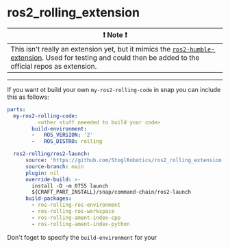 # ros2_rolling_extension
| :exclamation:  Note   :exclamation:                                                                                                                              |
|--------------------------------------------------------------------------------------------------------------------------------------------------------------------------------------------------------------|
|This isn't really an extension yet, but it mimics the [`ros2-humble`-extension](https://snapcraft.io/docs/ros2-humble-extension). Used for testing and could then be added to the official repos as extension.|
--------------------------------------------------------------------------------------------------------------------------------------------------------------------------------------------------------------
If you want ot build your own `my-ros2-rolling-code` in snap you can include this as follows:
```yaml
parts:
  my-ros2-rolling-code:
          <other stuff neeeded to build your code>
        build-environment:
        -   ROS_VERSION: '2'
        -   ROS_DISTRO: rolling

  ros2-rolling/ros2-launch:
      source: 'https://github.com/StoglRobotics/ros2_rolling_extension.git'
      source-branch: main
      plugin: nil
      override-build: >-
        install -D -m 0755 launch
        ${CRAFT_PART_INSTALL}/snap/command-chain/ros2-launch
      build-packages:
        - ros-rolling-ros-environment
        - ros-rolling-ros-workspace
        - ros-rolling-ament-index-cpp
        - ros-rolling-ament-index-python
```
Don't foget to specify the `build-environment` for your 
